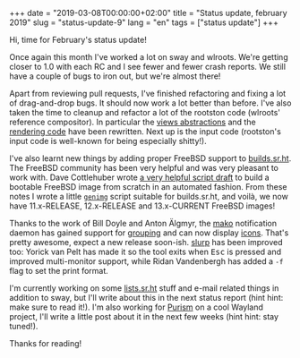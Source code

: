 +++
date = "2019-03-08T00:00:00+02:00"
title = "Status update, february 2019"
slug = "status-update-9"
lang = "en"
tags = ["status update"]
+++

Hi, time for February's status update!

Once again this month I've worked a lot on sway and wlroots. We're getting
closer to 1.0 with each RC and I see fewer and fewer crash reports. We still
have a couple of bugs to iron out, but we're almost there!

Apart from reviewing pull requests, I've finished refactoring and fixing a lot
of drag-and-drop bugs. It should now work a lot better than before. I've also
taken the time to cleanup and refactor a lot of the rootston code (wlroots'
reference compositor). In particular the [views abstractions][rootston-views]
and the [rendering code][rootston-render] have been rewritten. Next up is the
input code (rootston's input code is well-known for being especially shitty!).

I've also learnt new things by adding proper FreeBSD support to [builds.sr.ht].
The FreeBSD community has been very helpful and was very pleasant to work with.
Dave Cottlehuber wrote [a very helpful script draft][freebsd-notes] to build a
bootable FreeBSD image from scratch in an automated fashion. From these notes
I wrote a little [`genimg`][freebsd-genimg] script suitable for builds.sr.ht,
and voilà, we now have 11.x-RELEASE, 12.x-RELEASE and 13.x-CURRENT FreeBSD
images!

Thanks to the work of Bill Doyle and Anton Älgmyr, the [mako] notification daemon
has gained support for [grouping][mako-grouping] and can now display
[icons][mako-icons]. That's pretty awesome, expect a new release soon-ish.
[slurp] has been improved too: Yorick van Pelt has made it so the tool exits
when <kbd>Esc</kbd> is pressed and improved multi-monitor support, while
Ridan Vandenbergh has added a `-f` flag to set the print format.

I'm currently working on some [lists.sr.ht] stuff and e-mail related things in
addition to sway, but I'll write about this in the next status report (hint
hint: make sure to read it!). I'm also working for [Purism] on a cool Wayland
project, I'll write a little post about it in the next few weeks (hint hint:
stay tuned!).

Thanks for reading!

[rootston-views]: https://github.com/swaywm/wlroots/pull/1568
[rootston-render]: https://github.com/swaywm/wlroots/pull/1577
[builds.sr.ht]: https://builds.sr.ht
[freebsd-notes]: https://hackmd.io/s/SJRD7QRNE
[freebsd-genimg]: https://git.sr.ht/~sircmpwn/builds.sr.ht/tree/master/images/freebsd/genimg
[mako]: https://wayland.emersion.fr/mako/
[mako-grouping]: https://github.com/emersion/mako/pull/111
[mako-icons]: https://github.com/emersion/mako/pull/115
[slurp]: https://wayland.emersion.fr/slurp/
[lists.sr.ht]: https://lists.sr.ht
[Purism]: https://puri.sm/

